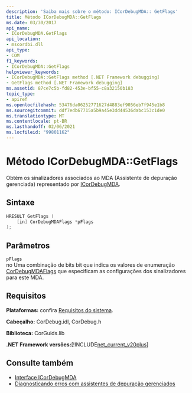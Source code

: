 ```yaml
---
description: 'Saiba mais sobre o método: ICorDebugMDA:: GetFlags'
title: Método ICorDebugMDA::GetFlags
ms.date: 03/30/2017
api_name:
- ICorDebugMDA.GetFlags
api_location:
- mscordbi.dll
api_type:
- COM
f1_keywords:
- ICorDebugMDA::GetFlags
helpviewer_keywords:
- ICorDebugMDA::GetFlags method [.NET Framework debugging]
- GetFlags method [.NET Framework debugging]
ms.assetid: 87ce7c5b-fd82-453e-bf55-c8a32150b183
topic_type:
- apiref
ms.openlocfilehash: 53476da06252771627d4883ef9056eb7f945e1b8
ms.sourcegitcommit: ddf7edb67715a5b9a45e3dd44536dabc153c1de0
ms.translationtype: MT
ms.contentlocale: pt-BR
ms.lasthandoff: 02/06/2021
ms.locfileid: "99801162"
---
```

# <a name="icordebugmdagetflags-method"></a>Método ICorDebugMDA::GetFlags

Obtém os sinalizadores associados ao MDA (Assistente de depuração gerenciada) representado por [ICorDebugMDA](icordebugmda-interface.md).  
  
## <a name="syntax"></a>Sintaxe  
  
```cpp  
HRESULT GetFlags (  
    [in] CorDebugMDAFlags *pFlags  
);  
```  
  
## <a name="parameters"></a>Parâmetros  

 `pFlags`  
 no Uma combinação de bits bit que indica os valores de enumeração [CorDebugMDAFlags](cordebugmdaflags-enumeration.md) que especificam as configurações dos sinalizadores para este MDA.  
  
## <a name="requirements"></a>Requisitos  

 **Plataformas:** confira [Requisitos do sistema](../../get-started/system-requirements.md).  
  
 **Cabeçalho:** CorDebug.idl, CorDebug.h  
  
 **Biblioteca:** CorGuids.lib  
  
 **.NET Framework versões:**[!INCLUDE[net_current_v20plus](../../../../includes/net-current-v20plus-md.md)]  
  
## <a name="see-also"></a>Consulte também

- [Interface ICorDebugMDA](icordebugmda-interface.md)
- [Diagnosticando erros com assistentes de depuração gerenciados](../../debug-trace-profile/diagnosing-errors-with-managed-debugging-assistants.md)
